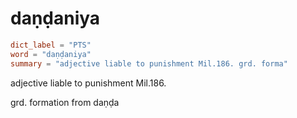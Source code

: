 # daṇḍaniya

``` toml
dict_label = "PTS"
word = "daṇḍaniya"
summary = "adjective liable to punishment Mil.186. grd. forma"
```

adjective liable to punishment Mil.186.

grd. formation from daṇḍa

